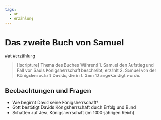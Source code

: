 ```yaml
---
tags:
  - at
  - erzählung
---
```

# Das zweite Buch von Samuel

#at #erzählung 

> [!scripture] Thema des Buches
> Während 1. Samuel den Aufstieg und Fall von Sauls Königsherrschaft beschreibt, erzählt 2. Samuel von der Königsherrschaft Davids, die in 1. Sam 16 angekündigt wurde.

## Beobachtungen und Fragen

- Wie beginnt David seine Königsherrschaft?
- Gott bestätigt Davids Königsherrschaft durch Erfolg und Bund
- Schatten auf Jesu Königsherrschaft (im 1000-jährigen Reich)